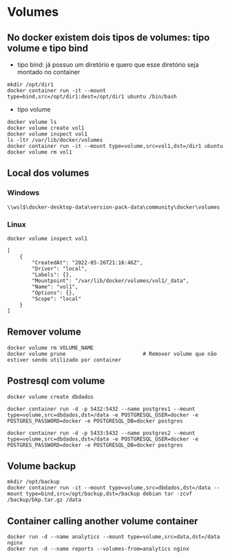 # Volumes

## No docker existem dois tipos de volumes: tipo volume e tipo bind
- tipo bind: já possuo um diretório e quero que esse diretório seja montado no container
```
mkdir /opt/dir1
docker container run -it --mount type=bind,src=/opt/dir1:dest=/opt/dir1 ubuntu /bin/bash
```

- tipo volume
```
docker volume ls
docker volume create vol1
docker volume inspect vol1
ls -ltr /var/lib/docker/volumes
docker container run -it --mount type=volume,src=vol1,dst=/dir1 ubuntu
docker volume rm vol1
```

## Local dos volumes
### Windows
```
\\wsl$\docker-desktop-data\version-pack-data\community\docker\volumes
```

### Linux
```
docker volume inspect vol1

[
    {
        "CreatedAt": "2022-05-26T21:16:46Z",
        "Driver": "local",
        "Labels": {},
        "Mountpoint": "/var/lib/docker/volumes/vol1/_data",
        "Name": "vol1",
        "Options": {},
        "Scope": "local"
    }
]
```

## Remover volume
```
docker volume rm VOLUME_NAME
docker volume prune                         # Remover volume que não estiver sendo utilizado por container
```

## Postresql com volume
```
docker volume create dbdados

docker container run -d -p 5432:5432 --name postgres1 --mount type=volume,src=dbdados,dst=/data -e POSTGRESQL_USER=docker -e POSTGRES_PASSWORD=docker -e POSTGRESQL_DB=docker postgres

docker container run -d -p 5433:5432 --name postgres2 --mount type=volume,src=dbdados,dst=/data -e POSTGRESQL_USER=docker -e POSTGRES_PASSWORD=docker -e POSTGRESQL_DB=docker postgres
```

## Volume backup
```
mkdir /opt/backup
docker container run -it --mount type=volume,src=dbdados,dst=/data --mount type=bind,src=/opt/backup,dst=/backup debian tar -zcvf /backup/bkp.tar.gz /data
```

## Container calling another volume container

```
docker run -d --name analytics --mount type=volume,src=data,dst=/data nginx
docker run -d --name reports --volumes-from=analytics nginx
```